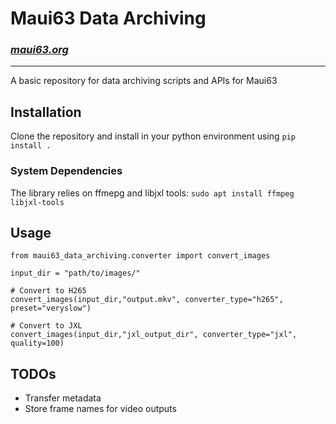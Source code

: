 # Maui63 Data Archiving
### *[maui63.org](https://www.maui63.org/)*

_____

A basic repository for data archiving scripts and APIs for Maui63

## Installation

Clone the repository and install in your python environment using `pip install .`

### System Dependencies

The library relies on ffmepg and libjxl tools: `sudo apt install ffmpeg libjxl-tools`

## Usage

```
from maui63_data_archiving.converter import convert_images

input_dir = "path/to/images/"

# Convert to H265
convert_images(input_dir,"output.mkv", converter_type="h265", preset="veryslow")

# Convert to JXL
convert_images(input_dir,"jxl_output_dir", converter_type="jxl", quality=100)

```

## TODOs

- Transfer metadata
- Store frame names for video outputs

